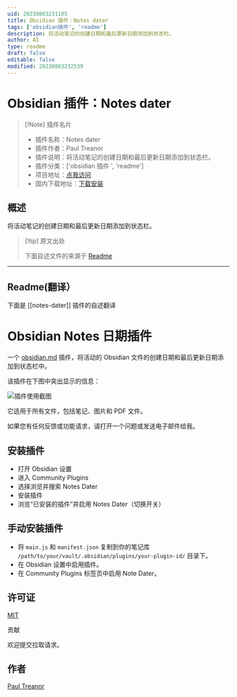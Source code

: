 ```yaml
---
uid: 20230803231105
title: Obsidian 插件：Notes dater
tags: ['obsidian插件', 'readme']
description: 将活动笔记的创建日期和最后更新日期添加到状态栏。
author: AI
type: readme
draft: false
editable: false
modified: 20230803232539
---
```


# Obsidian 插件：Notes dater

> [!Note] 插件名片
> - 插件名称：Notes dater
> - 插件作者：Paul Treanor
> - 插件说明：将活动笔记的创建日期和最后更新日期添加到状态栏。
> - 插件分类：['obsidian 插件 ', 'readme']
> - 项目地址：[点我访问](https://github.com/paultreanor/notes-dater)
> - 国内下载地址：[下载安装](https://pkmer.cn/products/plugin/pluginMarket/?notes-dater)

## 概述

将活动笔记的创建日期和最后更新日期添加到状态栏。

> [!tip] 原文出处
>
>下面自述文件的来源于 [Readme](https://ghproxy.net/https://raw.githubusercontent.com/PaulTreanor/notes-dater/master/README.md)
>

---

## Readme(翻译）

下面是 [[notes-dater]] 插件的自述翻译

# Obsidian Notes 日期插件

一个 [obsidian.md](https://obsidian.md) 插件，将活动的 Obsidian 文件的创建日期和最后更新日期添加到状态栏中。

该插件在下图中突出显示的信息：

![插件使用截图](screenshot.png)

它适用于所有文件，包括笔记、图片和 PDF 文件。

如果您有任何反馈或功能请求，请打开一个问题或发送电子邮件给我。

## 安装插件

- 打开 Obsidian 设置
- 进入 Community Plugins
- 选择浏览并搜索 Notes Dater
- 安装插件
- 浏览“已安装的插件”并启用 Notes Dater（切换开关）

## 手动安装插件

- 将 `main.js` 和 `manifest.json` 复制到你的笔记库 `/path/to/your/vault/.obsidian/plugins/your-plugin-id/` 目录下。
- 在 Obsidian 设置中启用插件。
- 在 Community Plugins 标签页中启用 Note Dater。

## 许可证

[MIT](https://choosealicense.com/licenses/mit/)

贡献

欢迎提交拉取请求。

## 作者

[Paul Treanor](https://paultreanor.com)
